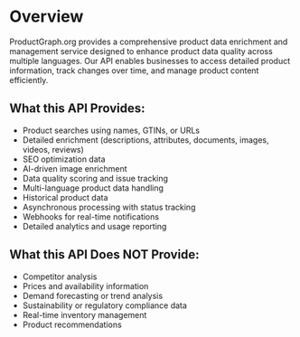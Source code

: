 # Overview

ProductGraph.org provides a comprehensive product data enrichment and management service designed to enhance product data quality across multiple languages. Our API enables businesses to access detailed product information, track changes over time, and manage product content efficiently.

## What this API Provides:
* Product searches using names, GTINs, or URLs
* Detailed enrichment (descriptions, attributes, documents, images, videos, reviews)
* SEO optimization data
* AI-driven image enrichment
* Data quality scoring and issue tracking
* Multi-language product data handling
* Historical product data 
* Asynchronous processing with status tracking
* Webhooks for real-time notifications
* Detailed analytics and usage reporting

## What this API Does NOT Provide:
* Competitor analysis
* Prices and availability information
* Demand forecasting or trend analysis
* Sustainability or regulatory compliance data
* Real-time inventory management
* Product recommendations

